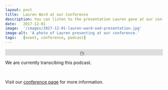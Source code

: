 ```yaml
---
layout: post
title:  Lauren Ward at our Conference
description: You can listen to the presentation Lauren gave at our conference in our 4th podcast titled Television Dialogue; Balancing Audibility, Attention and Accessibility.
date:   2017-12-01
image:  '/images/2017-12-01-lauren-ward-ead-presentation.jpg'
image-alt: 'A photo of Lauren presenting at our conference.'
tags:   [event, conference, podcast]
---
```


<iframe title="audio player" width="100%" height="20" scrolling="no" frameborder="no" src="https://w.soundcloud.com/player/?url=https%3A//api.soundcloud.com/tracks/366145772&amp;color=daa95f&amp;inverse=false&amp;auto_false=true&amp;show_user=true"></iframe>

<br>

We are currently transcibing this podcast.

<br>

Visit our [conference page](/conference-on-accessibility-in-film-television-and-interactive-media) for more information.